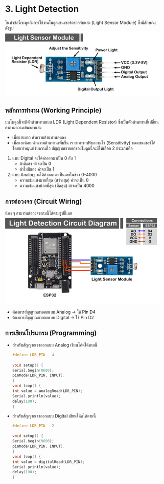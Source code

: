 # 3. Light Detection
ในหัวข้อนี้จะพูดถึงการใช้งานโมดูลเซนเซอร์ตรวจจับแสง (Light Sensor Module) ซึ่งมีลักษณะดังรูป
![Alt text](https://github.com/Coachieees/AutomationRobotics-CampCMU2025/blob/main/Images/LightSensor.png?raw=true)

## หลักการทำงาน (Working Principle)
บนโมดูลนี้จะมีตัวต้านทานแบบ LDR (Light Dependent Resistor) ซึ่งเป็นตัวต้านทานที่เปลี่ยนค่าตามความเข้มของแสง 
- เมื่อแสงมาก ค่าความต้านทานลดลง
- เมื่อแสงน้อย ค่าความต้านทานเพิ่มขึ้น
เราสามารถปรับความไว (Sensitivity) ของเซนเซอร์ได้โดยการหมุนปรับความไว
สัญญาณขาออกของโมดูลนี้จะมีให้เลือก 2 ประเภทคือ
1. แบบ Digital จะได้ค่าออกมาเป็น 0 กับ 1
   - ถ้ามีแสง ค่าจะเป็น 0
   - ถ้าไม่มีแสง ค่าจะเป็น 1
2. แบบ Analog จะได้ค่าออกมาเป็นเลขในช่วง 0-4000
   - ความเข้มแสงมากที่สุด (สว่างสุด) ค่าจะเป็น 0
   - ความเข้มแสงน้อยที่สุด (มืดสุด) ค่าจะเป็น 4000

## การต่อวงจร (Circuit Wiring)
น้อง ๆ สามารถต่อวงจรตามนี้ได้ตามรูปนี้เลย
![Alt text](https://github.com/Coachieees/AutomationRobotics-CampCMU2025/blob/main/Images/LightDetectDiagram.png?raw=true)
- ต้องการสัญญาณขาออกแบบ Analog -> ใช้ Pin D4
- ต้องการสัญญาณขาออกแบบ Digital -> ใช้ Pin D2

## การเขียนโปรแกรม (Programming)
- สำหรับสัญญาณขาออกแบบ Analog เขียนโค้ดได้ตามนี้
  ```c
  #define LDR_PIN   4

  void setup() {
  Serial.begin(9600);
  pinMode(LDR_PIN, INPUT);
  }
  void loop() {
  int value = analogRead(LDR_PIN);
  Serial.println(value);
  delay(100);
  }
  
  ```
- สำหรับสัญญาณขาออกแบบ Digital เขียนโค้ดได้ตามนี้
    ```c
  #define LDR_PIN   2

  void setup() {
  Serial.begin(9600);
  pinMode(LDR_PIN, INPUT);
  }
  void loop() {
  int value = digitalRead(LDR_PIN);
  Serial.println(value);
  delay(100);
  }
  
  ```
